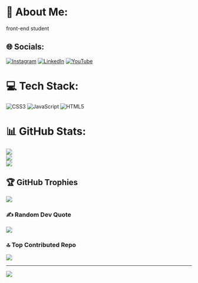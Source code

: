# 💫 About Me:
front-end student


## 🌐 Socials:
[![Instagram](https://img.shields.io/badge/Instagram-%23E4405F.svg?logo=Instagram&logoColor=white)](https://instagram.com/https://www.instagram.com/_reneslr/) [![LinkedIn](https://img.shields.io/badge/LinkedIn-%230077B5.svg?logo=linkedin&logoColor=white)](https://linkedin.com/in/https://www.linkedin.com/in/reneslima/) [![YouTube](https://img.shields.io/badge/YouTube-%23FF0000.svg?logo=YouTube&logoColor=white)](https://youtube.com/@https://www.youtube.com/@renesilva859) 

# 💻 Tech Stack:
![CSS3](https://img.shields.io/badge/css3-%231572B6.svg?style=for-the-badge&logo=css3&logoColor=white) ![JavaScript](https://img.shields.io/badge/javascript-%23323330.svg?style=for-the-badge&logo=javascript&logoColor=%23F7DF1E) ![HTML5](https://img.shields.io/badge/html5-%23E34F26.svg?style=for-the-badge&logo=html5&logoColor=white)
# 📊 GitHub Stats:
![](https://github-readme-stats.vercel.app/api?username=rene0210&theme=dark&hide_border=false&include_all_commits=false&count_private=false)<br/>
![](https://github-readme-streak-stats.herokuapp.com/?user=rene0210&theme=dark&hide_border=false)<br/>
![](https://github-readme-stats.vercel.app/api/top-langs/?username=rene0210&theme=dark&hide_border=false&include_all_commits=false&count_private=false&layout=compact)

## 🏆 GitHub Trophies
![](https://github-profile-trophy.vercel.app/?username=rene0210&theme=radical&no-frame=false&no-bg=true&margin-w=4)

### ✍️ Random Dev Quote
![](https://quotes-github-readme.vercel.app/api?type=horizontal&theme=radical)

### 🔝 Top Contributed Repo
![](https://github-contributor-stats.vercel.app/api?username=rene0210&limit=5&theme=dark&combine_all_yearly_contributions=true)

---
[![](https://visitcount.itsvg.in/api?id=rene0210&icon=0&color=0)](https://visitcount.itsvg.in)

<!-- Proudly created with GPRM ( https://gprm.itsvg.in ) -->
